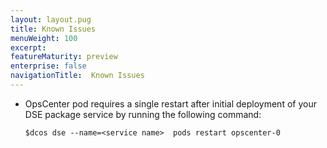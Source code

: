 ```yaml
---
layout: layout.pug
title: Known Issues
menuWeight: 100
excerpt:
featureMaturity: preview
enterprise: false
navigationTitle:  Known Issues
---
```


- OpsCenter pod requires a single restart after initial deployment of your DSE package service by running the following command:
  ```
  $dcos dse --name=<service name>  pods restart opscenter-0
  ```
